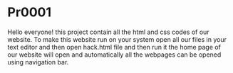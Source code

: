 # Pr0001
Hello everyone!
this project contain all the html and css codes of our website.
To make this website run on your system open all our files in your text editor and then open hack.html file and then run it the home page of our website will open and automatically all the webpages can be opened using navigation bar.
